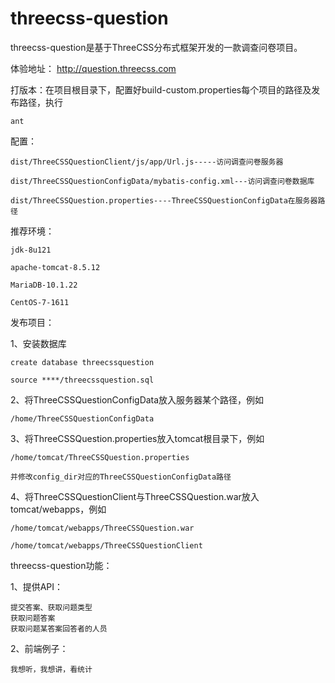 # threecss-question

threecss-question是基于ThreeCSS分布式框架开发的一款调查问卷项目。


体验地址：
http://question.threecss.com


打版本：在项目根目录下，配置好build-custom.properties每个项目的路径及发布路径，执行

	ant


配置：

	dist/ThreeCSSQuestionClient/js/app/Url.js-----访问调查问卷服务器

	dist/ThreeCSSQuestionConfigData/mybatis-config.xml---访问调查问卷数据库

	dist/ThreeCSSQuestion.properties----ThreeCSSQuestionConfigData在服务器路径


推荐环境：

	jdk-8u121

	apache-tomcat-8.5.12

	MariaDB-10.1.22

	CentOS-7-1611


发布项目：

1、安装数据库
	
	create database threecssquestion
	
	source ****/threecssquestion.sql

2、将ThreeCSSQuestionConfigData放入服务器某个路径，例如
	
	/home/ThreeCSSQuestionConfigData

3、将ThreeCSSQuestion.properties放入tomcat根目录下，例如
	
	/home/tomcat/ThreeCSSQuestion.properties
	
	并修改config_dir对应的ThreeCSSQuestionConfigData路径

4、将ThreeCSSQuestionClient与ThreeCSSQuestion.war放入tomcat/webapps，例如
	
	/home/tomcat/webapps/ThreeCSSQuestion.war
	
	/home/tomcat/webapps/ThreeCSSQuestionClient


threecss-question功能：

1、提供API：
	
	提交答案、获取问题类型
	获取问题答案
	获取问题某答案回答者的人员
	
2、前端例子：
	
	我想听，我想讲，看统计




